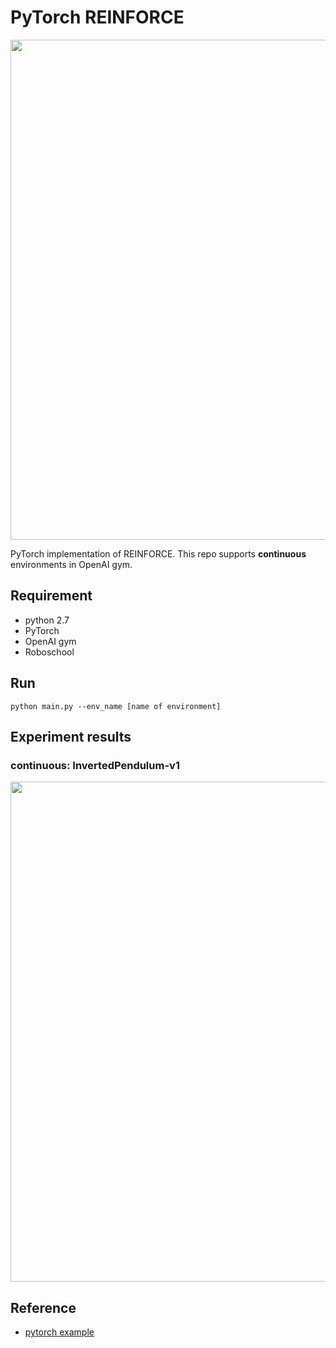 # PyTorch REINFORCE

<img src="assets/algo.png" width="800">

PyTorch implementation of REINFORCE.
This repo supports **continuous** environments in OpenAI gym.


## Requirement
- python 2.7
- PyTorch
- OpenAI gym
- Roboschool


## Run

```
python main.py --env_name [name of environment]
```

## Experiment results
### continuous: InvertedPendulum-v1

<img src="assets/InvertedPendulum-v1.png" width="800">

## Reference
- [pytorch example](https://github.com/pytorch/examples/blob/master/reinforcement_learning/reinforce.py)
